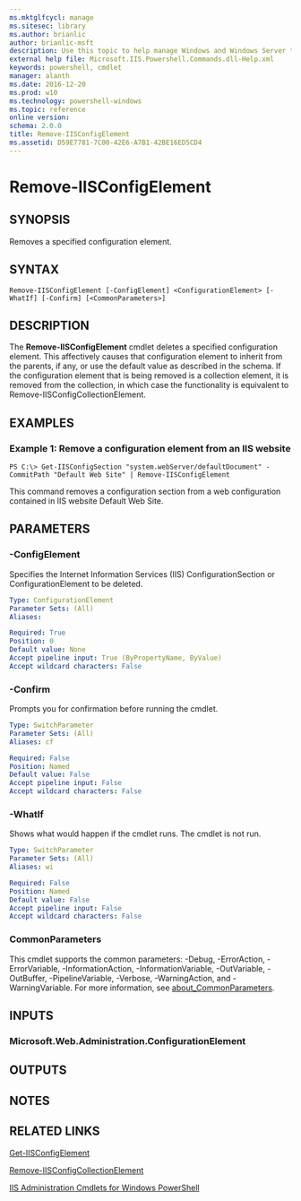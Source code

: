```yaml
---
ms.mktglfcycl: manage
ms.sitesec: library
ms.author: brianlic
author: brianlic-msft
description: Use this topic to help manage Windows and Windows Server technologies with Windows PowerShell.
external help file: Microsoft.IIS.Powershell.Commands.dll-Help.xml
keywords: powershell, cmdlet
manager: alanth
ms.date: 2016-12-20
ms.prod: w10
ms.technology: powershell-windows
ms.topic: reference
online version: 
schema: 2.0.0
title: Remove-IISConfigElement
ms.assetid: D59E7781-7C00-42E6-A7B1-42BE16ED5CD4
---
```


# Remove-IISConfigElement

## SYNOPSIS
Removes a specified configuration element.

## SYNTAX

```
Remove-IISConfigElement [-ConfigElement] <ConfigurationElement> [-WhatIf] [-Confirm] [<CommonParameters>]
```

## DESCRIPTION
The **Remove-IISConfigElement** cmdlet deletes a specified configuration element.
This affectively causes that configuration element to inherit from the parents, if any, or use the default value as described in the schema.
If the configuration element that is being removed is a collection element, it is removed from the collection, in which case the functionality is equivalent to Remove-IISConfigCollectionElement.

## EXAMPLES

### Example 1: Remove a configuration element from an IIS website
```
PS C:\> Get-IISConfigSection "system.webServer/defaultDocument" -CommitPath "Default Web Site" | Remove-IISConfigElement
```

This command removes a configuration section from a web configuration contained in IIS website Default Web Site.

## PARAMETERS

### -ConfigElement
Specifies the Internet Information Services (IIS) ConfigurationSection or ConfigurationElement to be deleted.

```yaml
Type: ConfigurationElement
Parameter Sets: (All)
Aliases: 

Required: True
Position: 0
Default value: None
Accept pipeline input: True (ByPropertyName, ByValue)
Accept wildcard characters: False
```

### -Confirm
Prompts you for confirmation before running the cmdlet.

```yaml
Type: SwitchParameter
Parameter Sets: (All)
Aliases: cf

Required: False
Position: Named
Default value: False
Accept pipeline input: False
Accept wildcard characters: False
```

### -WhatIf
Shows what would happen if the cmdlet runs.
The cmdlet is not run.

```yaml
Type: SwitchParameter
Parameter Sets: (All)
Aliases: wi

Required: False
Position: Named
Default value: False
Accept pipeline input: False
Accept wildcard characters: False
```

### CommonParameters
This cmdlet supports the common parameters: -Debug, -ErrorAction, -ErrorVariable, -InformationAction, -InformationVariable, -OutVariable, -OutBuffer, -PipelineVariable, -Verbose, -WarningAction, and -WarningVariable. For more information, see [about_CommonParameters](http://go.microsoft.com/fwlink/?LinkID=113216).

## INPUTS

### Microsoft.Web.Administration.ConfigurationElement

## OUTPUTS

## NOTES

## RELATED LINKS

[Get-IISConfigElement](./Get-IISConfigElement.md)

[Remove-IISConfigCollectionElement](./Remove-IISConfigCollectionElement.md)

[IIS Administration Cmdlets for Windows PowerShell](./index.md)

